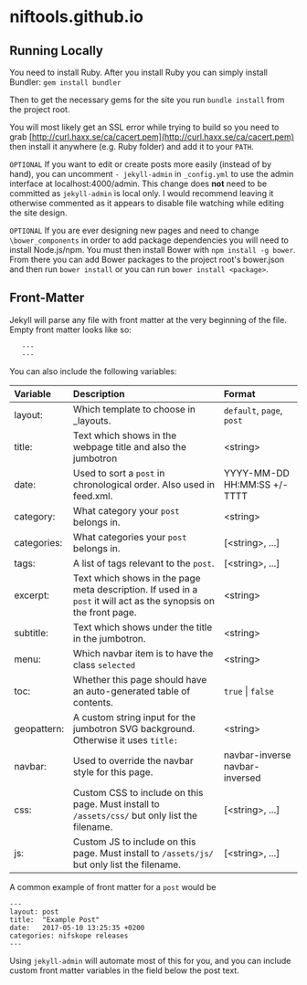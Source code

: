 # niftools.github.io


## Running Locally

You need to install Ruby. After you install Ruby you can simply install Bundler:  `gem install bundler`

Then to get the necessary gems for the site you run `bundle install` from the project root.

You will most likely get an SSL error while trying to build so you need to grab [http://curl.haxx.se/ca/cacert.pem](http://curl.haxx.se/ca/cacert.pem) then install it anywhere (e.g. Ruby folder) and add it to your `PATH`.

`OPTIONAL` If you want to edit or create posts more easily (instead of by hand), you can uncomment `- jekyll-admin` in `_config.yml` to use the admin interface at localhost:4000/admin.  This change does **not** need to be committed as `jekyll-admin` is local only.  I would recommend leaving it otherwise commented as it appears to disable file watching while editing the site design.

`OPTIONAL` If you are ever designing new pages and need to change `\bower_components` in order to add package dependencies you will need to install Node.js/npm.  You must then install Bower with `npm install -g bower`.  From there you can add Bower packages to the project root's bower.json and then run `bower install` or you can run `bower install <package>`. 


## Front-Matter

Jekyll will parse any file with front matter at the very beginning of the file. Empty front matter looks like so:

```
   ---
   ---
```

You can also include the following variables:

| Variable | Description | Format |
|:---|:---|:---|
|layout:| Which template to choose in _layouts. |`default`, `page`, `post`|
|title:| Text which shows in the webpage title and also the jumbotron |\<string\>|
|date:| Used to sort a `post` in chronological order. Also used in feed.xml. | YYYY-MM-DD HH:MM:SS +/-TTTT |
|category:| What category your `post` belongs in. |\<string\>|
|categories:| What categories your `post` belongs in. |[\<string\>, ...]|
|tags:| A list of tags relevant to the `post`. |[\<string\>, ...]|
|excerpt:| Text which shows in the page meta description. If used in a `post` it will act as the synopsis on the front page. |\<string\>|
|subtitle:| Text which shows under the title in the jumbotron. |\<string\>|
|menu:| Which navbar item is to have the class `selected` |\<string\>|
|toc:| Whether this page should have an auto-generated table of contents. | `true` \| `false`|
|geopattern:| A custom string input for the jumbotron SVG background. Otherwise it uses `title:` |\<string\>|
|navbar:| Used to override the navbar style for this page. | navbar-inverse navbar-inversed |
|css:| Custom CSS to include on this page. Must install to `/assets/css/` but only list the filename. |[\<string\>, ...]|
|js:| Custom JS to include on this page. Must install to `/assets/js/` but only list the filename. |[\<string\>, ...]|

A common example of front matter for a `post` would be

```
---
layout: post
title:  "Example Post"
date:   2017-05-10 13:25:35 +0200
categories: nifskope releases
---

```

Using `jekyll-admin` will automate most of this for you, and you can include custom front matter variables in the field below the post text. 
